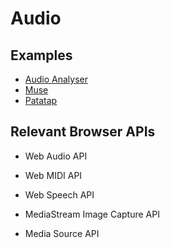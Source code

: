 # Audio

## Examples

- [Audio Analyser](https://mdn.github.io/webaudio-examples/audio-analyser/)
- [Muse](https://muse.hackclub.com/)
- [Patatap](https://www.patatap.com/)

## Relevant Browser APIs

- Web Audio API
- Web MIDI API
- Web Speech API

- MediaStream Image Capture API
- Media Source API

